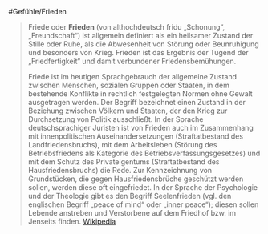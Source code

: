 #Gefühle/Frieden
> Friede oder **Frieden** (von althochdeutsch fridu „Schonung“, „Freundschaft“) ist allgemein definiert als ein heilsamer Zustand der Stille oder Ruhe, als die Abwesenheit von Störung oder Beunruhigung und besonders von Krieg. Frieden ist das Ergebnis der Tugend der „Friedfertigkeit“ und damit verbundener Friedensbemühungen.
>
> Friede ist im heutigen Sprachgebrauch der allgemeine Zustand zwischen Menschen, sozialen Gruppen oder Staaten, in dem bestehende Konflikte in rechtlich festgelegten Normen ohne Gewalt ausgetragen werden. Der Begriff bezeichnet einen Zustand in der Beziehung zwischen Völkern und Staaten, der den Krieg zur Durchsetzung von Politik ausschließt.
> In der Sprache deutschsprachiger Juristen ist von Frieden auch im Zusammenhang mit innenpolitischen Auseinandersetzungen (Straftatbestand des Landfriedensbruchs), mit dem Arbeitsleben (Störung des Betriebsfriedens als Kategorie des Betriebsverfassungsgesetzes) und mit dem Schutz des Privateigentums (Straftatbestand des Hausfriedensbruchs) die Rede. Zur Kennzeichnung von Grundstücken, die gegen Hausfriedensbrüche geschützt werden sollen, werden diese oft eingefriedet.
> In der Sprache der Psychologie und der Theologie gibt es den Begriff Seelenfrieden (vgl. den englischen Begriff „peace of mind“ oder „inner peace“); diesen sollen Lebende anstreben und Verstorbene auf dem Friedhof bzw. im Jenseits finden.
> [Wikipedia](https://de.wikipedia.org/wiki/Frieden)